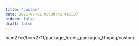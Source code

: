 ```yaml
---
title: "custom"
date: 2021-07-01 08:38:42.410537
hidden: false
draft: false
---
```


bcm27xx/bcm2711/package_feeds_packages_ffmpeg/custom

